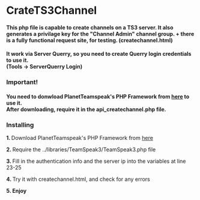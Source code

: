 # CrateTS3Channel

<h4>This php file is capable to create channels on a TS3 server. It also generates a privilage key for the "Channel Admin" channel group. + there is a fully functional request site, for testing. (createchannel.html)</h4>

<h4>It work via Server Querry, so you need to create Querry login credentials to use it.<br>(Tools -> ServerQuerry Login)

<h3>Important!</h3>
<h4>You need to donwload PlanetTeamspeak's PHP Framework  from <a href="https://www.planetteamspeak.com/downloads/">here</a> to use it.<br> After downloading, require it in the api_createchannel.php file.
</h4>

<h3>Installing</h3>
<p><strong>1. </strong>Download PlanetTeamspeak's PHP Framework  from <a href="https://www.planetteamspeak.com/downloads/">here</a></p>
<p><strong>2. </strong>Require the ../libraries/TeamSpeak3/TeamSpeak3.php file</p>
<p><strong>3. </strong>Fill in the authentication info and the server ip into the variables at line 23-25</p>
<p><strong>4. </strong>Try it with createchannel.html, and check for any errors</p>
<p><strong>5. Enjoy</strong></p>

